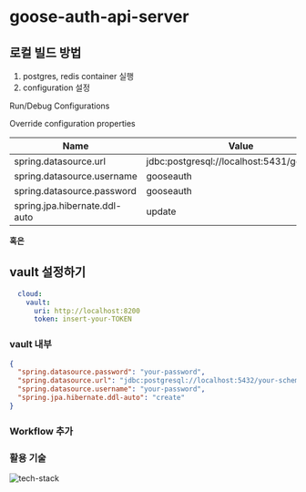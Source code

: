 # goose-auth-api-server

## 로컬 빌드 방법

1. postgres, redis container 실행
2. configuration 설정

Run/Debug Configurations

Override configuration properties

| Name | Value                                      |
|------|--------------------------------------------|
| spring.datasource.url | jdbc:postgresql://localhost:5431/gooseauth |
| spring.datasource.username | gooseauth                                  |
| spring.datasource.password | gooseauth                                  |
| spring.jpa.hibernate.ddl-auto | update                                  |
 
**혹은**

## vault 설정하기
```yml
  cloud:
    vault:
      uri: http://localhost:8200
      token: insert-your-TOKEN
```
### vault 내부
```json
{
  "spring.datasource.password": "your-password",
  "spring.datasource.url": "jdbc:postgresql://localhost:5432/your-schema",
  "spring.datasource.username": "your-password",
  "spring.jpa.hibernate.ddl-auto": "create"
}
```
 
### Workflow 추가
 
### 활용 기술
![tech-stack](https://user-images.githubusercontent.com/26823834/187427754-d4fb3bde-ebe0-487c-9420-5c7fdb8d9b3e.png)
